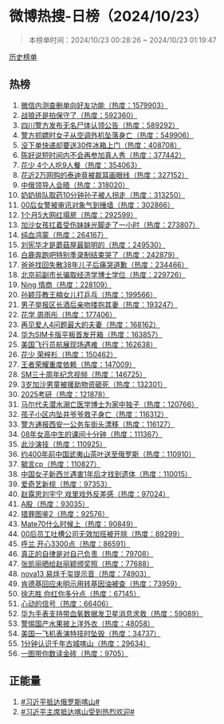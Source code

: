 <h1>
微博热搜-日榜（2024/10/23）
</h1>
<blockquote>
<p>
本榜单时间：2024/10/23 00:28:26 ~ 2024/10/23 01:19:47
</p>
</blockquote>
<p>
<a href="https://github.com/daifee/weibo-hot-search/tree/main/archives/daily">历史榜单</a>
</p>
<h2>
热榜
</h2>
<ol>

<li>
<a href="https://s.weibo.com/weibo?q=%23%E5%BE%AE%E4%BF%A1%E5%86%85%E6%B5%8B%E6%9F%A5%E5%88%A0%E5%8D%95%E5%90%91%E5%A5%BD%E5%8F%8B%E5%8A%9F%E8%83%BD%23" target="weibo">
微信内测查删单向好友功能（热度：1579903）
</a>
</li>

<li>
<a href="https://s.weibo.com/weibo?q=%23%E6%88%98%E7%8B%BC%E8%BF%98%E6%98%AF%E6%8B%8D%E4%BF%9D%E5%AE%88%E4%BA%86%23" target="weibo">
战狼还是拍保守了（热度：592360）
</a>
</li>

<li>
<a href="https://s.weibo.com/weibo?q=%23%E5%9B%9B%E5%B7%9D%E8%AD%A6%E6%96%B9%E5%8F%91%E5%B8%83%E6%97%A0%E5%90%8D%E5%B0%B8%E4%BD%93%E8%AE%A4%E9%A2%86%E5%85%AC%E5%91%8A%23" target="weibo">
四川警方发布无名尸体认领公告（热度：589292）
</a>
</li>

<li>
<a href="https://s.weibo.com/weibo?q=%23%E8%AD%A6%E6%96%B9%E6%8A%93%E5%AB%96%E6%97%B6%E5%A5%B3%E5%AD%90%E4%BB%8E%E7%A9%BA%E8%B0%83%E5%A4%96%E6%9C%BA%E5%9D%A0%E8%90%BD%E8%BA%AB%E4%BA%A1%23" target="weibo">
警方抓嫖时女子从空调外机坠落身亡（热度：549906）
</a>
</li>

<li>
<a href="https://s.weibo.com/weibo?q=%23%E6%B2%A1%E4%B8%8B%E5%8D%95%E5%BF%AB%E9%80%92%E5%8D%B4%E8%A6%81%E9%80%8130%E4%BB%B6%E5%86%B0%E7%AE%B1%E4%B8%8A%E9%97%A8%23" target="weibo">
没下单快递却要送30件冰箱上门（热度：408708）
</a>
</li>

<li>
<a href="https://s.weibo.com/weibo?q=%23%E9%99%88%E5%A5%BD%E8%AF%B4%E7%9F%AD%E6%97%B6%E9%97%B4%E5%86%85%E4%B8%8D%E4%BC%9A%E5%86%8D%E5%8F%82%E5%8A%A0%E7%9C%9F%E4%BA%BA%E7%A7%80%23" target="weibo">
陈好说短时间内不会再参加真人秀（热度：377442）
</a>
</li>

<li>
<a href="https://s.weibo.com/weibo?q=%23%E8%8A%B1%E5%B0%91%204%E4%B8%AA%E4%BA%BA%E5%90%839%E4%BA%BA%E9%A4%90%23" target="weibo">
花少 4个人吃9人餐（热度：354063）
</a>
</li>

<li>
<a href="https://s.weibo.com/weibo?q=%23%E8%8A%B1%E8%BF%912%E4%B8%87%E7%BD%91%E8%B4%AD%E7%9A%84%E6%B3%B0%E8%BF%AA%E7%AB%9F%E8%A2%AB%E8%A3%81%E8%80%B3%E7%94%BB%E7%9C%BC%E7%BA%BF%23" target="weibo">
花近2万网购的泰迪竟被裁耳画眼线（热度：327152）
</a>
</li>

<li>
<a href="https://s.weibo.com/weibo?q=%23%E4%B8%AD%E4%BF%84%E9%A2%86%E5%AF%BC%E4%BA%BA%E4%BC%9A%E6%99%A4%23" target="weibo">
中俄领导人会晤（热度：318020）
</a>
</li>

<li>
<a href="https://s.weibo.com/weibo?q=%23%E5%A5%B6%E5%A5%B6%E6%8E%92%E9%98%9F%E5%8F%96%E8%8D%AF10%E5%88%86%E9%92%9F%E5%AD%99%E5%AD%90%E8%A2%AB%E4%BA%BA%E6%8B%90%E8%B5%B0%23" target="weibo">
奶奶排队取药10分钟孙子被人拐走（热度：313250）
</a>
</li>

<li>
<a href="https://s.weibo.com/weibo?q=%2300%E5%90%8E%E5%A5%B3%E8%AD%A6%E8%A2%AB%E5%AE%A1%E8%AE%AF%E5%AF%B9%E8%B1%A1%E6%B0%94%E5%88%B0%E6%8D%B6%E5%A2%99%23" target="weibo">
00后女警被审讯对象气到捶墙（热度：302866）
</a>
</li>

<li>
<a href="https://s.weibo.com/weibo?q=%231%E4%B8%AA%E6%9C%885%E5%A4%A7%E7%BD%91%E7%BA%A2%E5%A1%8C%E6%88%BF%23" target="weibo">
1个月5大网红塌房（热度：292599）
</a>
</li>

<li>
<a href="https://s.weibo.com/weibo?q=%23%E5%8A%A0%E6%B2%99%E5%A5%B3%E5%AD%A9%E6%89%9B%E7%9D%80%E5%8F%97%E4%BC%A4%E5%A6%B9%E5%A6%B9%E5%85%89%E8%84%9A%E8%B5%B0%E4%BA%86%E4%B8%80%E5%B0%8F%E6%97%B6%23" target="weibo">
加沙女孩扛着受伤妹妹光脚走了一小时（热度：273807）
</a>
</li>

<li>
<a href="https://s.weibo.com/weibo?q=%23%E7%BA%AF%E8%A1%80%E9%B8%BF%E8%92%99%23" target="weibo">
纯血鸿蒙（热度：264167）
</a>
</li>

<li>
<a href="https://s.weibo.com/weibo?q=%23%E5%88%98%E5%AE%AA%E5%8D%8E%E6%89%8D%E6%98%AF%E8%98%91%E8%8F%87%E5%B1%8B%E6%9C%80%E8%81%AA%E6%98%8E%E7%9A%84%23" target="weibo">
刘宪华才是蘑菇屋最聪明的（热度：249530）
</a>
</li>

<li>
<a href="https://s.weibo.com/weibo?q=%23%E7%99%BD%E9%B9%BF%E5%A5%94%E8%B7%91%E5%90%A7%E7%89%B9%E5%88%AB%E5%AD%A3%E5%BD%95%E5%88%B6%E7%BB%93%E6%9D%9F%E5%93%AD%E4%BA%86%23" target="weibo">
白鹿奔跑吧特别季录制结束哭了（热度：242879）
</a>
</li>

<li>
<a href="https://s.weibo.com/weibo?q=%23%E7%88%B8%E7%88%B8%E6%89%BE%E5%9B%9E%E5%A4%B1%E6%95%A338%E5%B9%B4%E5%84%BF%E5%AD%90%E5%90%8E%E7%97%9B%E5%93%AD%E9%81%93%E6%AD%89%23" target="weibo">
爸爸找回失散38年儿子后痛哭道歉（热度：234466）
</a>
</li>

<li>
<a href="https://s.weibo.com/weibo?q=%23%E5%8C%97%E4%BA%AC%E5%89%8D%E5%89%AF%E5%B8%82%E9%95%BF%E9%AA%97%E5%8F%96%E7%BB%8F%E6%B5%8E%E5%AD%A6%E5%8D%9A%E5%A3%AB%E5%AD%A6%E4%BD%8D%23" target="weibo">
北京前副市长骗取经济学博士学位（热度：229726）
</a>
</li>

<li>
<a href="https://s.weibo.com/weibo?q=%23Ning%20%E6%83%85%E5%95%86%23" target="weibo">
Ning 情商（热度：228109）
</a>
</li>

<li>
<a href="https://s.weibo.com/weibo?q=%23%E5%AD%99%E9%A2%96%E8%8E%8E%E6%95%99%E7%8E%8B%E6%A5%A0%E5%A5%B3%E5%84%BF%E6%89%93%E4%B9%92%E4%B9%93%23" target="weibo">
孙颖莎教王楠女儿打乒乓（热度：199566）
</a>
</li>

<li>
<a href="https://s.weibo.com/weibo?q=%23%E7%94%B7%E5%AD%90%E4%B8%BE%E6%8A%A5%E5%8C%BA%E9%95%BF%E9%85%92%E5%90%8E%E4%BA%B2%E5%90%BB%E6%90%82%E6%8A%B1%E5%85%B6%E5%A6%BB%23" target="weibo">
男子举报区长酒后亲吻搂抱其妻（热度：193247）
</a>
</li>

<li>
<a href="https://s.weibo.com/weibo?q=%23%E8%8A%B1%E5%AD%A6%20%E5%91%A8%E9%9B%A8%E5%BD%A4%23" target="weibo">
花学 周雨彤（热度：177406）
</a>
</li>

<li>
<a href="https://s.weibo.com/weibo?q=%23%E5%86%8D%E8%A7%81%E7%88%B1%E4%BA%BA4%E9%97%AE%E9%A2%98%E6%9C%80%E5%A4%A7%E7%9A%84%E5%A4%AB%E5%A6%BB%23" target="weibo">
再见爱人4问题最大的夫妻（热度：168162）
</a>
</li>

<li>
<a href="https://s.weibo.com/weibo?q=%23%E5%8D%8E%E4%B8%BASIM%E5%8D%A1%E7%89%88%E5%B9%B3%E6%9D%BF%E9%A6%96%E5%8F%91%E5%BC%80%E7%AE%B1%23" target="weibo">
华为SIM卡版平板首发开箱（热度：163857）
</a>
</li>

<li>
<a href="https://s.weibo.com/weibo?q=%23%E7%BE%8E%E5%9B%BD%E9%A3%9E%E8%A1%8C%E5%91%98%E8%88%AA%E5%B1%95%E7%8E%B0%E5%9C%BA%E9%81%87%E9%9A%BE%23" target="weibo">
美国飞行员航展现场遇难（热度：162638）
</a>
</li>

<li>
<a href="https://s.weibo.com/weibo?q=%23%E8%8A%B1%E5%B0%91%20%E8%8D%A3%E6%A2%93%E6%9D%89%23" target="weibo">
花少 荣梓杉（热度：150462）
</a>
</li>

<li>
<a href="https://s.weibo.com/weibo?q=%23%E7%8E%8B%E8%80%85%E8%8D%A3%E8%80%80%E9%87%8D%E5%BA%A6%E4%BE%9D%E8%B5%96%23" target="weibo">
王者荣耀重度依赖（热度：147009）
</a>
</li>

<li>
<a href="https://s.weibo.com/weibo?q=%23SM%E4%B8%89%E5%8D%81%E5%91%A8%E5%B9%B4%E7%BA%AA%E5%BF%B5%E8%A7%86%E9%A2%91%23" target="weibo">
SM三十周年纪念视频（热度：146725）
</a>
</li>

<li>
<a href="https://s.weibo.com/weibo?q=%233%E5%B2%81%E5%8A%A0%E6%B2%99%E7%94%B7%E7%AB%A5%E8%A2%AB%E6%8F%B4%E5%8A%A9%E7%89%A9%E8%B5%84%E7%A0%B8%E6%AD%BB%23" target="weibo">
3岁加沙男童被援助物资砸死（热度：132301）
</a>
</li>

<li>
<a href="https://s.weibo.com/weibo?q=%232025%E8%80%83%E7%A0%94%23" target="weibo">
2025考研（热度：121878）
</a>
</li>

<li>
<a href="https://s.weibo.com/weibo?q=%23%E9%A9%AC%E5%B0%94%E4%BB%A3%E5%A4%AB%E6%BD%9C%E6%B0%B4%E6%BA%BA%E4%BA%A1%E5%8C%BB%E5%AD%A6%E5%8D%9A%E5%A3%AB%E4%B8%BA%E5%AE%B6%E4%B8%AD%E7%8B%AC%E5%AD%90%23" target="weibo">
马尔代夫潜水溺亡医学博士为家中独子（热度：120766）
</a>
</li>

<li>
<a href="https://s.weibo.com/weibo?q=%23%E5%AD%A9%E5%AD%90%E5%B0%8F%E5%8C%BA%E5%86%85%E5%9D%A0%E4%BA%95%E7%88%B7%E7%88%B7%E6%95%91%E5%AD%90%E8%BA%AB%E4%BA%A1%23" target="weibo">
孩子小区内坠井爷爷救子身亡（热度：116312）
</a>
</li>

<li>
<a href="https://s.weibo.com/weibo?q=%23%E8%AD%A6%E6%96%B9%E9%80%9A%E6%8A%A5%E8%A5%BF%E5%AE%89%E4%B8%80%E5%85%AC%E5%8A%A1%E8%BD%A6%E8%A1%97%E5%A4%B4%E6%BC%82%E7%A7%BB%23" target="weibo">
警方通报西安一公务车街头漂移（热度：116127）
</a>
</li>

<li>
<a href="https://s.weibo.com/weibo?q=%2308%E5%B9%B4%E5%A5%B3%E9%AB%98%E4%B8%AD%E7%94%9F%E7%9A%84%E8%AF%BE%E9%97%B4%E5%8D%81%E5%88%86%E9%92%9F%23" target="weibo">
08年女高中生的课间十分钟（热度：111367）
</a>
</li>

<li>
<a href="https://s.weibo.com/weibo?q=%23%E6%AD%A4%E6%B2%99%E6%BC%94%E6%8A%80%23" target="weibo">
此沙演技（热度：110925）
</a>
</li>

<li>
<a href="https://s.weibo.com/weibo?q=%23%E7%BA%A6400%E5%B9%B4%E5%89%8D%E4%B8%AD%E5%9B%BD%E6%AD%A6%E5%A4%B7%E5%B1%B1%E8%8C%B6%E5%8F%B6%E9%80%81%E8%87%B3%E4%BF%84%E7%BD%97%E6%96%AF%23" target="weibo">
约400年前中国武夷山茶叶送至俄罗斯（热度：110910）
</a>
</li>

<li>
<a href="https://s.weibo.com/weibo?q=%23%E6%AF%93%E8%A8%80cp%23" target="weibo">
毓言cp（热度：110827）
</a>
</li>

<li>
<a href="https://s.weibo.com/weibo?q=%23%E4%B8%AD%E5%9B%BD%E5%A5%B3%E5%AD%90%E6%96%B0%E8%A5%BF%E5%85%B0%E9%81%87%E5%AE%B31%E5%B9%B4%E5%90%8E%E6%89%8D%E6%89%BE%E5%88%B0%E9%81%97%E4%BD%93%23" target="weibo">
中国女子新西兰遇害1年后才找到遗体（热度：110015）
</a>
</li>

<li>
<a href="https://s.weibo.com/weibo?q=%23%E7%88%B1%E5%A5%87%E8%89%BA%E6%96%B0%E8%A7%84%23" target="weibo">
爱奇艺新规（热度：97353）
</a>
</li>

<li>
<a href="https://s.weibo.com/weibo?q=%23%E8%B5%B5%E9%9C%B2%E6%80%9D%E5%88%98%E5%AE%87%E5%AE%81%20%E6%88%8F%E9%87%8C%E6%88%8F%E5%A4%96%E5%8F%8D%E5%B7%AE%E6%84%9F%23" target="weibo">
赵露思刘宇宁 戏里戏外反差感（热度：97024）
</a>
</li>

<li>
<a href="https://s.weibo.com/weibo?q=%23A%E8%82%A1%23" target="weibo">
A股（热度：93035）
</a>
</li>

<li>
<a href="https://s.weibo.com/weibo?q=%23%E7%8C%8E%E7%BD%AA%E5%9B%BE%E9%89%B42%23" target="weibo">
猎罪图鉴2（热度：92576）
</a>
</li>

<li>
<a href="https://s.weibo.com/weibo?q=%23Mate70%E4%BB%80%E4%B9%88%E6%97%B6%E5%80%99%E4%B8%8A%23" target="weibo">
Mate70什么时候上（热度：90849）
</a>
</li>

<li>
<a href="https://s.weibo.com/weibo?q=%2300%E5%90%8E%E5%91%98%E5%B7%A5%E5%90%90%E6%A7%BD%E5%85%AC%E5%8F%B8%E6%97%A0%E6%95%88%E5%8A%A0%E7%8F%AD%E8%A2%AB%E5%BC%80%E9%99%A4%23" target="weibo">
00后员工吐槽公司无效加班被开除（热度：89299）
</a>
</li>

<li>
<a href="https://s.weibo.com/weibo?q=%23%E5%91%BC%E5%85%B0%20%E5%BC%80%E5%BF%833300%E7%82%B9%23" target="weibo">
呼兰 开心3300点（热度：86591）
</a>
</li>

<li>
<a href="https://s.weibo.com/weibo?q=%23%E7%9C%9F%E6%AD%A3%E7%9A%84%E8%87%AA%E5%BE%8B%E6%98%AF%E5%AF%B9%E8%87%AA%E5%B7%B1%E8%B4%9F%E8%B4%A3%23" target="weibo">
真正的自律是对自己负责（热度：79708）
</a>
</li>

<li>
<a href="https://s.weibo.com/weibo?q=%23%E5%BC%A0%E5%87%AF%E4%B8%BD%E6%99%92%E7%BB%99%E8%B5%B5%E4%B8%BD%E9%A2%96%E9%A2%81%E5%A5%96%E7%85%A7%23" target="weibo">
张凯丽晒给赵丽颖颁奖照（热度：77688）
</a>
</li>

<li>
<a href="https://s.weibo.com/weibo?q=%23nova13%20%E6%98%93%E7%83%8A%E5%8D%83%E7%8E%BA%E6%8F%90%E7%A4%BA%E9%9F%B3%23" target="weibo">
nova13 易烊千玺提示音（热度：74903）
</a>
</li>

<li>
<a href="https://s.weibo.com/weibo?q=%23%E8%82%AF%E5%BE%B7%E5%9F%BA%E5%9B%9E%E5%BA%94%E6%9C%AA%E6%98%8E%E7%A4%BA%E7%94%A8%E8%BD%AC%E5%9F%BA%E5%9B%A0%E6%B2%B9%E8%A2%AB%E6%9F%A5%23" target="weibo">
肯德基回应未明示用转基因油被查（热度：73959）
</a>
</li>

<li>
<a href="https://s.weibo.com/weibo?q=%23%E5%BE%90%E5%BF%97%E8%83%9C%20%E4%BD%A0%E7%BA%A2%E4%BD%A0%E5%A4%9A%E5%88%86%E7%82%B9%23" target="weibo">
徐志胜 你红你多分点（热度：67145）
</a>
</li>

<li>
<a href="https://s.weibo.com/weibo?q=%23%E5%BF%83%E5%8A%A8%E7%9A%84%E4%BF%A1%E5%8F%B7%23" target="weibo">
心动的信号（热度：66406）
</a>
</li>

<li>
<a href="https://s.weibo.com/weibo?q=%23%E5%8D%8E%E4%B8%BA%E6%89%8B%E8%A1%A8%E6%94%AF%E6%8C%81%E5%B8%A6%E8%A1%80%E6%B0%A7%E6%95%B0%E6%8D%AE%E5%8F%91%E5%8D%AB%E6%98%9F%E6%B6%88%E6%81%AF%E6%B1%82%E6%95%91%23" target="weibo">
华为手表支持带血氧数据发卫星消息求救（热度：59089）
</a>
</li>

<li>
<a href="https://s.weibo.com/weibo?q=%23%E8%AD%A6%E6%83%95%E5%9B%BD%E4%BA%A7%E6%B0%B4%E6%9E%9C%E6%8A%AB%E4%B8%8A%E6%B4%8B%E5%A4%96%E8%A1%A3%23" target="weibo">
警惕国产水果披上洋外衣（热度：48058）
</a>
</li>

<li>
<a href="https://s.weibo.com/weibo?q=%23%E7%BE%8E%E5%9B%BD%E4%B8%80%E9%A3%9E%E6%9C%BA%E8%A1%A8%E6%BC%94%E7%89%B9%E6%8A%80%E6%97%B6%E5%9D%A0%E6%AF%81%23" target="weibo">
美国一飞机表演特技时坠毁（热度：34737）
</a>
</li>

<li>
<a href="https://s.weibo.com/weibo?q=%231%E5%88%86%E9%92%9F%E8%AE%A4%E8%AF%86%E5%8D%83%E5%B9%B4%E5%8F%A4%E5%9F%8E%E5%96%80%E5%B1%B1%23" target="weibo">
1分钟认识千年古城喀山（热度：29634）
</a>
</li>

<li>
<a href="https://s.weibo.com/weibo?q=%23%E4%B8%80%E5%9B%BE%E5%B8%A6%E4%BD%A0%E6%95%B0%E8%AF%BB%E9%87%91%E7%A0%96%23" target="weibo">
一图带你数读金砖（热度：9705）
</a>
</li>

</ol>
<h2>
正能量
</h2>
<ol>

<li>
<a href="https://s.weibo.com/weibo?q=%23%23%E4%B9%A0%E8%BF%91%E5%B9%B3%E6%8A%B5%E8%BE%BE%E4%BF%84%E7%BD%97%E6%96%AF%E5%96%80%E5%B1%B1%23%23" target="weibo">
#习近平抵达俄罗斯喀山#
</a>
</li>

<li>
<a href="https://s.weibo.com/weibo?q=%23%23%E4%B9%A0%E8%BF%91%E5%B9%B3%E4%B8%BB%E5%B8%AD%E6%8A%B5%E8%BE%BE%E5%96%80%E5%B1%B1%E5%8F%97%E5%88%B0%E7%83%AD%E7%83%88%E6%AC%A2%E8%BF%8E%23%23" target="weibo">
#习近平主席抵达喀山受到热烈欢迎#
</a>
</li>

</ol>